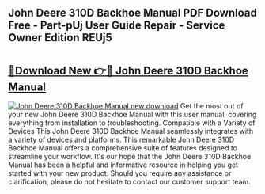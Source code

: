 ## John Deere 310D Backhoe Manual PDF Download Free - Part-pUj User Guide Repair - Service Owner Edition REUj5

# <h2><a href="http://bc91945.oget.top/?id=John+Deere+310D+Backhoe+Manual">🔗Download New 👉🔴 John Deere 310D Backhoe Manual</a></h2>

[![John Deere 310D Backhoe Manual new download](https://i.imgur.com/5g1atiW.png)](http://bc91945.oget.top/?id=John+Deere+310D+Backhoe+Manual)
Get the most out of your new John Deere 310D Backhoe Manual with this user manual, covering everything from installation to troubleshooting. Compatible with a Variety of Devices This John Deere 310D Backhoe Manual seamlessly integrates with a variety of devices and platforms. This remarkable John Deere 310D Backhoe Manual offers a comprehensive suite of features designed to streamline your workflow. It's our hope that the John Deere 310D Backhoe Manual has been a helpful and informative resource in helping you get started with your new product. Should you require any assistance or clarification, please do not hesitate to contact our customer support team.

